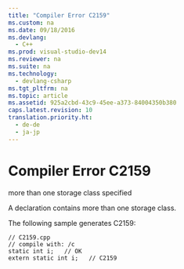 ```yaml
---
title: "Compiler Error C2159"
ms.custom: na
ms.date: 09/18/2016
ms.devlang: 
  - C++
ms.prod: visual-studio-dev14
ms.reviewer: na
ms.suite: na
ms.technology: 
  - devlang-csharp
ms.tgt_pltfrm: na
ms.topic: article
ms.assetid: 925a2cbd-43c9-45ee-a373-84004350b380
caps.latest.revision: 10
translation.priority.ht: 
  - de-de
  - ja-jp
---
```

# Compiler Error C2159
more than one storage class specified  
  
 A declaration contains more than one storage class.  
  
 The following sample generates C2159:  
  
```  
// C2159.cpp  
// compile with: /c  
static int i;   // OK  
extern static int i;   // C2159  
```